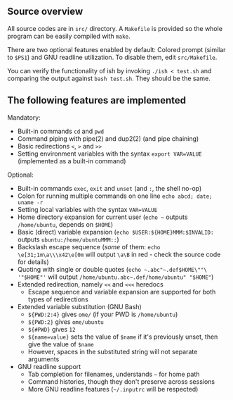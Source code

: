 ## Source overview

All source codes are in `src/` directory. A `Makefile` is provided so the whole program can be easily compiled with `make`.

There are two optional features enabled by default: Colored prompt (similar to `$PS1`) and GNU readline utilization. To disable them, edit `src/Makefile`.

You can verify the functionality of ish by invoking `./ish < test.sh` and comparing the output against `bash test.sh`. They should be the same.

## The following features are implemented

Mandatory:

- Built-in commands `cd` and `pwd`
- Command piping with pipe(2) and dup2(2) (and pipe chaining)
- Basic redirections `<`, `>` and `>>`
- Setting environment variables with the syntax `export VAR=VALUE` (implemented as a built-in command)

Optional:

- Built-in commands `exec`, `exit` and `unset` (and `:`, the shell no-op)
- Colon for running multiple commands on one line `echo abcd; date; uname -r`
- Setting local variables with the syntax `VAR=VALUE`
- Home directory expansion for current user (`echo ~` outputs `/home/ubuntu`, depends on `$HOME`)
- Basic (direct) variable expansion (`echo $USER:${HOME}MMM:$INVALID:` outputs `ubuntu:/home/ubuntuMMM::`)
- Backslash escape sequence (*some* of them: `echo \e[31;1m\a\\\x42\e[0m` will output `\a\B` in red - check the source code for details)
- Quoting with single or double quotes (`echo ~.abc"~.def$HOME\""\ '"$HOME"'` will output `/home/ubuntu.abc~.def/home/ubuntu" "$HOME"`)
- Extended redirection, namely `<<` and `<<<` heredocs
  - Escape sequence and variable expansion are supported for both types of redirections
- Extended variable substitution (GNU Bash)
  - `${PWD:2:4}` gives `ome/` (if your PWD is `/home/ubuntu`)
  - `${PWD:2}` gives `ome/ubuntu`
  - `${#PWD}` gives `12`
  - `${name=value}` sets the value of `$name` if it's previously unset, then give the value of `$name`
  - However, spaces in the substituted string will not separate arguments
- GNU readline support
  - Tab completion for filenames, understands `~` for home path
  - Command histories, though they don't preserve across sessions
  - More GNU readline features (`~/.inputrc` will be respected)
